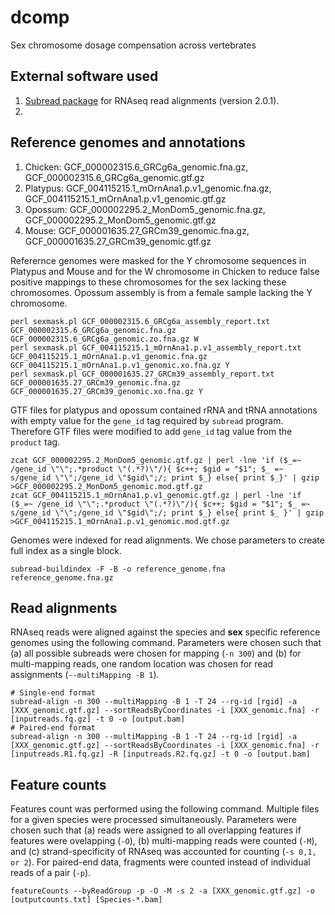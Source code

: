 # dcomp
Sex chromosome dosage compensation across vertebrates

## External software used

1. [Subread package](http://subread.sourceforge.net) for RNAseq read alignments (version 2.0.1).
2. 

## Reference genomes and annotations
1. Chicken: GCF_000002315.6_GRCg6a_genomic.fna.gz, GCF_000002315.6_GRCg6a_genomic.gtf.gz
2. Platypus: GCF_004115215.1_mOrnAna1.p.v1_genomic.fna.gz, GCF_004115215.1_mOrnAna1.p.v1_genomic.gtf.gz
3. Opossum: GCF_000002295.2_MonDom5_genomic.fna.gz, GCF_000002295.2_MonDom5_genomic.gtf.gz
4. Mouse: GCF_000001635.27_GRCm39_genomic.fna.gz, GCF_000001635.27_GRCm39_genomic.gtf.gz

Referernce genomes were masked for the Y chromosome sequences in Platypus and Mouse and for the W chromosome in Chicken to reduce false positive mappings to these chromosomes for the sex lacking these chromosomes. Opossum assembly is from a female sample lacking the Y chromosome.

```
perl sexmask.pl GCF_000002315.6_GRCg6a_assembly_report.txt GCF_000002315.6_GRCg6a_genomic.fna.gz GCF_000002315.6_GRCg6a_genomic.zo.fna.gz W
perl sexmask.pl GCF_004115215.1_mOrnAna1.p.v1_assembly_report.txt GCF_004115215.1_mOrnAna1.p.v1_genomic.fna.gz GCF_004115215.1_mOrnAna1.p.v1_genomic.xo.fna.gz Y
perl sexmask.pl GCF_000001635.27_GRCm39_assembly_report.txt GCF_000001635.27_GRCm39_genomic.fna.gz GCF_000001635.27_GRCm39_genomic.xo.fna.gz Y
```
GTF files for platypus and opossum contained rRNA and tRNA annotations with empty value for the `gene_id` tag required by `subread` program. Therefore GTF files were modified to add `gene_id` tag value from the `product` tag.

```
zcat GCF_000002295.2_MonDom5_genomic.gtf.gz | perl -lne 'if ($_=~ /gene_id \"\";.*product \"(.*?)\"/){ $c++; $gid = "$1"; $_ =~ s/gene_id \"\";/gene_id \"$gid\";/; print $_} else{ print $_}' | gzip >GCF_000002295.2_MonDom5_genomic.mod.gtf.gz
zcat GCF_004115215.1_mOrnAna1.p.v1_genomic.gtf.gz | perl -lne 'if ($_=~ /gene_id \"\";.*product \"(.*?)\"/){ $c++; $gid = "$1"; $_ =~ s/gene_id \"\";/gene_id \"$gid\";/; print $_} else{ print $_ }' | gzip >GCF_004115215.1_mOrnAna1.p.v1_genomic.mod.gtf.gz
```

Genomes were indexed for read alignments. We chose parameters to create full index as a single block.
```
subread-buildindex -F -B -o reference_genome.fna reference_genome.fna.gz
```

## Read alignments

RNAseq reads were aligned against the species and **sex** specific reference genomes using the following command. Parameters were chosen such that (a) all possible subreads were chosen for mapping (`-n 300`) and (b) for multi-mapping reads, one random location was chosen for read assignments (`--multiMapping -B 1`). 

```
# Single-end format
subread-align -n 300 --multiMapping -B 1 -T 24 --rg-id [rgid] -a [XXX_genomic.gtf.gz] --sortReadsByCoordinates -i [XXX_genomic.fna] -r [inputreads.fq.gz] -t 0 -o [output.bam]
# Paired-end format
subread-align -n 300 --multiMapping -B 1 -T 24 --rg-id [rgid] -a [XXX_genomic.gtf.gz] --sortReadsByCoordinates -i [XXX_genomic.fna] -r [inputreads.R1.fq.gz] -R [inputreads.R2.fq.gz] -t 0 -o [output.bam]

```

## Feature counts

Features count was performed using the following command. Multiple files for a given species were processed simultaneously. Parameters were chosen such that (a) reads were assigned to all overlapping features if features were ovelapping (`-O`), (b) multi-mapping reads were counted (`-M`), and (c) strand-specificity of RNAseq was accounted for counting (`-s 0,1, or 2`). For paired-end data, fragments were counted instead of individual reads of a pair (`-p`).

```
featureCounts --byReadGroup -p -O -M -s 2 -a [XXX_genomic.gtf.gz] -o [outputcounts.txt] [Species-*.bam]
```

